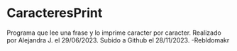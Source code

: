 # CaracteresPrint

Programa que lee una frase y lo imprime caracter por caracter.
Realizado por Alejandra J. el 29/06/2023. Subido a Github el 28/11/2023. -Rebldomakr
